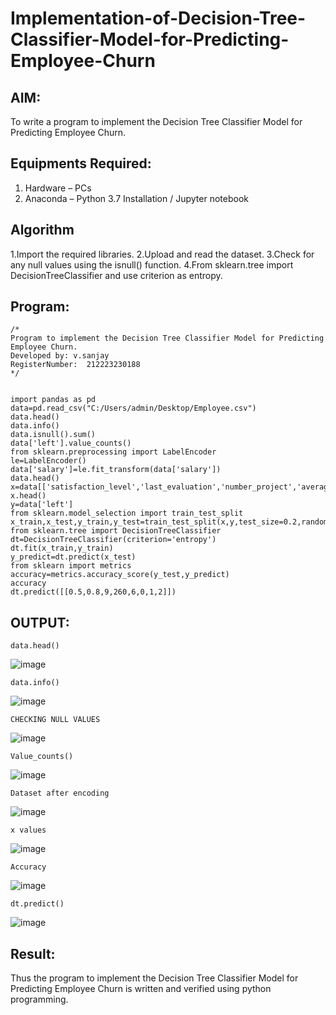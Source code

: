 # Implementation-of-Decision-Tree-Classifier-Model-for-Predicting-Employee-Churn

## AIM:
To write a program to implement the Decision Tree Classifier Model for Predicting Employee Churn.

## Equipments Required:
1. Hardware – PCs
2. Anaconda – Python 3.7 Installation / Jupyter notebook

## Algorithm
1.Import the required libraries.
2.Upload and read the dataset.
3.Check for any null values using the isnull() function.
4.From sklearn.tree import DecisionTreeClassifier and use criterion as entropy.

## Program:
```
/*
Program to implement the Decision Tree Classifier Model for Predicting Employee Churn.
Developed by: v.sanjay
RegisterNumber:  212223230188
*/
```

```

import pandas as pd
data=pd.read_csv("C:/Users/admin/Desktop/Employee.csv")
data.head()
data.info()
data.isnull().sum()
data['left'].value_counts()
from sklearn.preprocessing import LabelEncoder
le=LabelEncoder()
data['salary']=le.fit_transform(data['salary'])
data.head()
x=data[['satisfaction_level','last_evaluation','number_project','average_montly_hours','time_spend_company','Work_accident','promotion_last_5years','salary']]
x.head()
y=data['left']
from sklearn.model_selection import train_test_split
x_train,x_test,y_train,y_test=train_test_split(x,y,test_size=0.2,random_state=100)
from sklearn.tree import DecisionTreeClassifier
dt=DecisionTreeClassifier(criterion='entropy')
dt.fit(x_train,y_train)
y_predict=dt.predict(x_test)
from sklearn import metrics
accuracy=metrics.accuracy_score(y_test,y_predict)
accuracy
dt.predict([[0.5,0.8,9,260,6,0,1,2]])
```



## OUTPUT:

```
data.head()
```

![image](https://github.com/sanjayy2431/Implementation-of-Decision-Tree-Classifier-Model-for-Predicting-Employee-Churn/assets/149365143/f24f2a8c-3faf-4d64-8e2d-1da7ed2da290)

```
data.info()
```
![image](https://github.com/sanjayy2431/Implementation-of-Decision-Tree-Classifier-Model-for-Predicting-Employee-Churn/assets/149365143/652ad3b5-0784-43b3-9bbc-63a4ebca9d37)
```
CHECKING NULL VALUES 

```
![image](https://github.com/sanjayy2431/Implementation-of-Decision-Tree-Classifier-Model-for-Predicting-Employee-Churn/assets/149365143/a45d5c35-fbeb-4e9a-b4e7-9a782d9786f8)
```
Value_counts()

```
![image](https://github.com/sanjayy2431/Implementation-of-Decision-Tree-Classifier-Model-for-Predicting-Employee-Churn/assets/149365143/0abfc33d-7845-43d1-ab5f-796af8fcadfc)
```
Dataset after encoding

```
![image](https://github.com/sanjayy2431/Implementation-of-Decision-Tree-Classifier-Model-for-Predicting-Employee-Churn/assets/149365143/5b336a81-afb7-45d9-8b25-3b4d758f47d7)
```
x values
```

![image](https://github.com/sanjayy2431/Implementation-of-Decision-Tree-Classifier-Model-for-Predicting-Employee-Churn/assets/149365143/708cc013-2566-4fa3-8ee2-2f7966d0c3e4)
```
Accuracy
```
![image](https://github.com/sanjayy2431/Implementation-of-Decision-Tree-Classifier-Model-for-Predicting-Employee-Churn/assets/149365143/2a708ed5-7840-4798-a5b5-e8de117eec6b)
```
dt.predict()

```
![image](https://github.com/sanjayy2431/Implementation-of-Decision-Tree-Classifier-Model-for-Predicting-Employee-Churn/assets/149365143/08cb1f01-8812-4173-b1c5-379d5d380ba9)










## Result:
Thus the program to implement the  Decision Tree Classifier Model for Predicting Employee Churn is written and verified using python programming.
